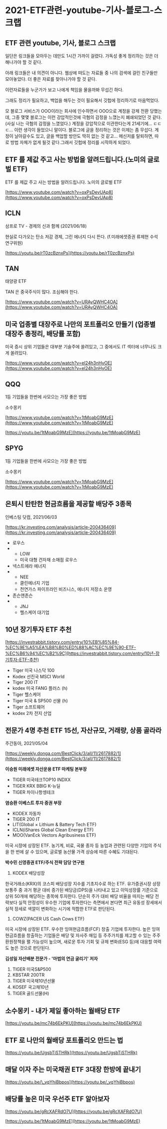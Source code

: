 # 2021-ETF관련-youtube-기사-블로그-스크랩

## ETF 관련 youtube, 기사, 블로그 스크랩

일단은 링크들을 모아두는 데만도 1시간 가까이 걸렸다. 가독성 좋게 정리하는 것은 더 해나가야 할 것 같다.  


아래 링크들은 내 의견이 아니다. 웹상에 떠도는 자료들 중 나의 검색에 걸린 친구들만 모아놓았다. 더 좋은 자료를 찾아나가야 할 것 같다.  


이런자료들을 누군가가 보고 나에게 책임을 물을까봐 무섭긴 하다.  


그래도 정리가 필요하고, 백업을 해두는 것이 필요해서 깃헙에 정리하기로 마음먹었다.  


모 블로그 서비스가 OOO이라는 회사에 인수하면서 OOO으로 계정을 강제 전환 당했는데, 그중 몇몇 블로그는 이런 강압적인것에 극혐의 감정을 느꼈는지 폐쇄되었던 것 같다. \(사실 나는 극혐의 감정을 느꼈었다.\) 계정을 강압적으로 이관한다는게 21세기에... ㄷㄷㄷ... 이런 생각이 들었으니 말이다. 블로그에 글을 정리하는 것은 이제는 좀 무섭다. 계정이 날아갈수도 있고, 글을 백업할 방안도 딱히 없는 것 같고... 메신저를 탈퇴하면, 따로 방법 자체가 없게 될것 같다.그래서 깃헙에 정리를 시작하게 되었다.  


## ETF 를 제값 주고 사는 방법을 알려드립니다.\(노미의 글로벌 ETF\)

ETF 를 제값 주고 사는 방법을 알려드립니다. 노미의 글로벌 ETF

[https://www.youtube.com/watch?v=oxPsDevUAp8](https://www.youtube.com/watch?v=oxPsDevUAp8)  


## ICLN

삼프로 TV - 경제의 신과 함께 \(2021/06/18\)  


현실로 다가오는 탄소 저감 경제, 그린 에너지 다시 뜬다. \(f.미래에셋증권 류제현 수석 연구위원\)  


[https://youtu.be/rT0zcBznxPs](https://youtu.be/rT0zcBznxPs)  


## TAN

태양광 ETF  


TAN 은 중국주식이 많다. 조심해야 한다.  


[https://www.youtube.com/watch?v=URAyQWHC4OA](https://www.youtube.com/watch?v=URAyQWHC4OA)  


## 미국 업종별 대장주로 나만의 포트폴리오 만들기 \(업종별 대장주 총정리, 배당률 포함\)

미국 증시 상위 기업들은 대부분 기술주에 쏠려있고, 그 중에서도 IT 섹터에 너무나도 크게 쏠려있다.  


[https://www.youtube.com/watch?v=el24h3nHyOE](https://www.youtube.com/watch?v=el24h3nHyOE)  


## QQQ

1등 기업들을 한번에 사모으는 가장 좋은 방법  


소수몽키  


[https://www.youtube.com/watch?v=1tMoabG9MzE](https://www.youtube.com/watch?v=1tMoabG9MzE)  


[https://youtu.be/1tMoabG9MzE](https://youtu.be/1tMoabG9MzE)  


## SPYG

1등 기업들을 한번에 사모으는 가장 좋은 방법  


소수몽키  


[https://www.youtube.com/watch?v=1tMoabG9MzE](https://www.youtube.com/watch?v=1tMoabG9MzE)  


## 은퇴시 탄탄한 현금흐름을 제공할 배당주 3종목

인베스팅 닷컴, 2021/06/03  


[https://kr.investing.com/analysis/article-200436409](https://kr.investing.com/analysis/article-200436409)  


* 로우스 
* * LOW 
  * 미국 대형 건자재 소매점 로우스 
* 넥스트에라 에너지 
* * NEE 
  * 클린에너지 기업 
  * 천연가스 파이프라인 비즈니스, 에너지 저장소 운영 
* 존슨앤존슨 
* * JNJ 
  * 헬스케어 대기업 

## 10년 장기투자 ETF 추천

[https://investrabbit.tistory.com/entry/10%EB%85%84-%EC%9E%A5%EA%B8%B0%ED%88%AC%EC%9E%90-ETF-%EC%B6%94%EC%B2%9C](https://investrabbit.tistory.com/entry/10년-장기투자-ETF-추천)  


* Tiger 미국 나스닥 100 
* Kodex 선진국 MSCI World 
* Tiger 200 IT 
* kodex 미국 FANG 플러스 \(h\) 
* Tiger 헬스케어 
* Tiger 미국 & SP500 선물 \(h\) 
* Tiger 소프트웨어 
* kodex 2차 전지 산업 

## 전문가 4명 추천 ETF 15선, 자산규모, 거래량, 상품 골라라

주간동아, 2021/05/04  


[https://weekly.donga.com/BestClick/3/all/11/2617882/1](https://weekly.donga.com/BestClick/3/all/11/2617882/1)  


**이승원 미래에셋 자산운용 ETF 마케팅 본부장**  


* TIGER 미국테크TOP10 INDXX 
* TIGER KRX BBIG K-뉴딜 
* TIGER 차이나항셍테크 

**염승환 이베스트 투자 증권 부장**  


* KODEX 자동차 
* TIGER 200 IT 
* LIT\(Global × Lithium & Battery Tech ETF\) 
* ICLN\(iShares Global Clean Energy ETF\) 
* MOO\(VanEck Vectors Agribusiness ETF\) 

미국 시장에 상장된 ETF. 농기계, 비료, 곡물 종자 등 농업과 관련된 다양한 기업의 주식을 한 번에 살 수 있으며, 글로벌 농산물 가격 상승에 따른 수혜도 기대된다.  


**박수민 신영증권 ETF/주식 전략 담당 연구원**  


1. KODEX 배당성장 

한국거래소\(KRX\)의 코스피 배당성장 지수를 기초지수로 하는 ETF. 유가증권시장 상장 보통주 중 과거 평균 대비 증가된 배당금\(DPS\)을 나타내고 있고 이익성장률 기준으로 상위 50개에 해당하는 종목에 투자한다. 단순히 주가 대비 배당 비율을 따지는 배당 전략보다 실적 안정성이 우수한 기업에 투자한다는 측면에서 본다면 최근 유동성 장세에서 실적 장세로 색깔이 변화하는 시기에 적합한 ETF로 판단된다.  


1. COWZ\(PACER US Cash Cows ETF\) 

미국 시장에 상장된 ETF. 우수한 잉여현금흐름\(FCF\) 창출 기업에 투자한다. 높은 잉여현금흐름을 창출하는 기업들은 배당 및 자사주 매입 등 주주가치를 제고할 수 있는 주주환원정책을 펼 가능성이 높으며, 새로운 투자 기회 및 규제 변화\(ESG 등\)에 대응할 여력도 높은 것으로 판단된다.  


**김성일 자산배분 전문가 - '마법의 연금 굴리기' 저자**  


1. TIGER 미국S&P500 
2. KBSTAR 200TR 
3. TIGER 미국채10년선물 
4. KOSEF 국고채10년 
5. TIGER 골드선물\(H\) 

## 소수몽키 - 내가 제일 좋아하는 월배당 ETF

[https://youtu.be/mc74b6EkPKU](https://youtu.be/mc74b6EkPKU)  


## ETF 로 나만의 월배당 포트폴리오 만드는 법

[https://youtu.be/UgsbTiSTHRk](https://youtu.be/UgsbTiSTHRk)  


## 매달 이자 주는 미국채권 ETF 3대장 한방에 끝내기

[https://youtu.be/\_vqYhiBbpos](https://youtu.be/_vqYhiBbpos)  


## 배당률 높은 미국 우선주 ETF 알아보자

[https://youtu.be/gRcXAFRdO7U](https://youtu.be/gRcXAFRdO7U)  


[https://youtu.be/1tMoabG9MzE](https://youtu.be/1tMoabG9MzE)  


